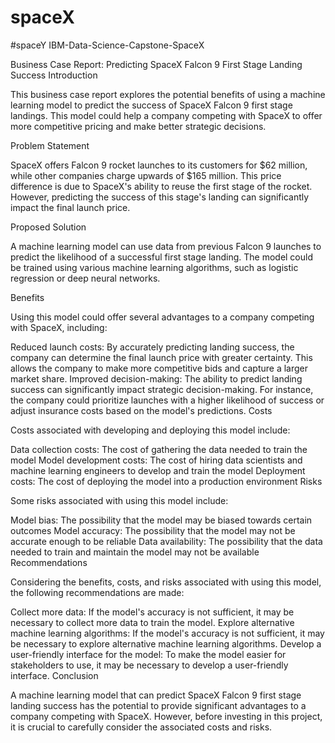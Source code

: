 # spaceX
#spaceY
IBM-Data-Science-Capstone-SpaceX

Business Case Report: Predicting SpaceX Falcon 9 First Stage Landing Success Introduction

This business case report explores the potential benefits of using a machine learning model to predict the success of SpaceX Falcon 9 first stage landings. This model could help a company competing with SpaceX to offer more competitive pricing and make better strategic decisions.

Problem Statement

SpaceX offers Falcon 9 rocket launches to its customers for $62 million, while other companies charge upwards of $165 million. This price difference is due to SpaceX's ability to reuse the first stage of the rocket. However, predicting the success of this stage's landing can significantly impact the final launch price.

Proposed Solution

A machine learning model can use data from previous Falcon 9 launches to predict the likelihood of a successful first stage landing. The model could be trained using various machine learning algorithms, such as logistic regression or deep neural networks.

Benefits

Using this model could offer several advantages to a company competing with SpaceX, including:

Reduced launch costs: By accurately predicting landing success, the company can determine the final launch price with greater certainty. This allows the company to make more competitive bids and capture a larger market share. Improved decision-making: The ability to predict landing success can significantly impact strategic decision-making. For instance, the company could prioritize launches with a higher likelihood of success or adjust insurance costs based on the model's predictions. Costs

Costs associated with developing and deploying this model include:

Data collection costs: The cost of gathering the data needed to train the model Model development costs: The cost of hiring data scientists and machine learning engineers to develop and train the model Deployment costs: The cost of deploying the model into a production environment Risks

Some risks associated with using this model include:

Model bias: The possibility that the model may be biased towards certain outcomes Model accuracy: The possibility that the model may not be accurate enough to be reliable Data availability: The possibility that the data needed to train and maintain the model may not be available Recommendations

Considering the benefits, costs, and risks associated with using this model, the following recommendations are made:

Collect more data: If the model's accuracy is not sufficient, it may be necessary to collect more data to train the model. Explore alternative machine learning algorithms: If the model's accuracy is not sufficient, it may be necessary to explore alternative machine learning algorithms. Develop a user-friendly interface for the model: To make the model easier for stakeholders to use, it may be necessary to develop a user-friendly interface. Conclusion

A machine learning model that can predict SpaceX Falcon 9 first stage landing success has the potential to provide significant advantages to a company competing with SpaceX. However, before investing in this project, it is crucial to carefully consider the associated costs and risks.
